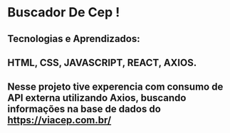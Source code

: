 # Buscador De Cep !
## Tecnologias e Aprendizados:
## HTML, CSS, JAVASCRIPT, REACT, AXIOS.
## Nesse projeto tive experencia com consumo de API externa utilizando Axios, buscando informações na base de dados do https://viacep.com.br/